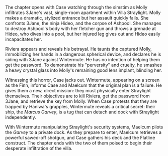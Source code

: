 The chapter opens with Case watching through the simstim as Molly infiltrates 3Jane's vast, single-room apartment within Villa Straylight. Molly makes a dramatic, stylized entrance but her assault quickly fails. She confronts 3Jane, the ninja Hideo, and the corpse of Ashpool. She manages to destroy Ashpool's body with her fletcher gun and throws a grenade at Hideo, who dives into a pool, but her injured leg gives out and Hideo easily incapacitates her.

Riviera appears and reveals his betrayal. He taunts the captured Molly, immobilizing her hands in a dangerous spherical device, and declares he is siding with 3Jane against Wintermute. He has no intention of helping them get the password. To demonstrate his "perversity" and cruelty, he smashes a heavy crystal glass into Molly's remaining good lens implant, blinding her.

Witnessing this horror, Case jacks out. Wintermute, appearing on a screen as the Finn, informs Case and Maelcum that the original plan is a failure. He gives them a new, direct mission: they must physically enter Straylight themselves. Their objectives are to kill Riviera, get the password from 3Jane, and retrieve the key from Molly. When Case protests that they are trapped by Haniwa's grapples, Wintermute reveals a critical secret: their ship, the *Marcus Garvey*, is a tug that can detach and dock with Straylight independently.

With Wintermute manipulating Straylight's security systems, Maelcum pilots the *Garvey* to a private dock. As they prepare to enter, Maelcum retrieves a powerful sawed-off shotgun, and Case gathers his deck and the Flatline construct. The chapter ends with the two of them poised to begin their desperate infiltration of the villa.